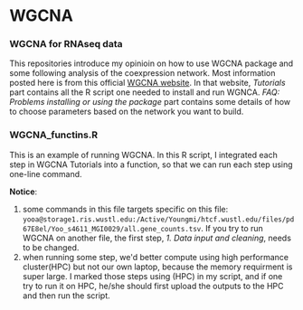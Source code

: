 # WGCNA
### WGCNA for RNAseq data
This repositories introduce my opinioin on how to use WGCNA package and some following analysis of the coexpression network. Most information posted here is from this official [WGCNA website]( https://horvath.genetics.ucla.edu/html/CoexpressionNetwork/Rpackages/WGCNA/index.html).
In that website, *Tutorials* part contains all the R script one needed to install and run WGNCA. *FAQ: Problems installing or using the package* part contains some details of how to choose parameters based on the network you want to build. 

### WGCNA_functins.R
This is an example of running WGCNA. In this R script, I integrated each step in WGCNA Tutorials into a function, so that we can run each step using one-line command. 

**Notice**: 
1. some commands in this file targets specific on this file: `yooa@storage1.ris.wustl.edu:/Active/Youngmi/htcf.wustl.edu/files/pd67E8el/Yoo_s4611_MGI0029/all.gene_counts.tsv`. 
If you try to run WGCNA on another file, the first step, *1. Data input and cleaning*, needs to be changed. 
2. when running some step, we'd better compute using high performance cluster(HPC) but not our own laptop, because the memory requirment is super large. I marked those steps using (HPC) in my script, and if one try to run it on HPC, he/she should first upload the outputs to the HPC and then run the script. 
